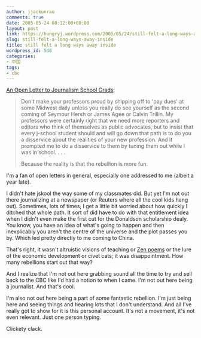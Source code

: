 ```yaml
---
author: jjackunrau
comments: true
date: 2005-05-24 08:12:00+00:00
layout: post
link: https://hungryj.wordpress.com/2005/05/24/still-felt-a-long-ways-away-inside/
slug: still-felt-a-long-ways-away-inside
title: still felt a long ways away inside
wordpress_id: 548
categories:
- 中国
tags:
- cbc
---
```


[An Open Letter to Journalism School Grads](http://alternet.org/mediaculture/22076/): 

<blockquote>Don't make your professors proud by shipping off to 'pay dues' at some Midwest daily unless you really do see yourself as the second coming of Seymour Hersh or James Agee or Calvin Trillin. My professors were certainly right that we need more reporters and editors who think of themselves as public advocates, but to insist that every j-school student should and will go down that path is to do you a disservice about the realities of your new profession. And it prompted me to do a disservice to them by tuning them out while I was in school. . . .
  

  
Because the reality is that the rebellion is more fun.</blockquote>

I'm a fan of open letters in general, especially one addressed to me (albeit a year late).
  

  
I didn't hate jskool the way some of my classmates did.  But yet I'm not out there journalizing at a newspaper (or Reuters where all the cool kids hang out).  Sometimes, lots of times, I get a little bit worried about how quickly I ditched that whole path.  It sort of did have to do with that entitlement idea when I didn't even make the first cut for the Donaldson scholarship dealy.  You know, you have an idea of what's going to happen and then inexplicably you aren't the centre of the universe and the plot passes you by.  Which led pretty directly to me coming to China.
  

  
That's right, it wasn't altruistic visions of teaching or [Zen poems](http://www.djs5.com/hjp/journalism.html#screaming) or the lure of the economic development or civet cats; it was disappointment.  How many rebellions start out that way?
  

  
And I realize that I'm not out here grabbing sound all the time to try and sell back to the CBC like I'd had a notion to when I came.  I'm not out here being a journalist.  And that's cool.
  

  
I'm also not out here being a part of some fantastic rebellion.  I'm just being here and seeing things and hearing lots that I don't understand.  And all I've really got to show for it is this personal account.  It's not a movement, it's not even relevant.  Just one person typing.
  

  
Clickety clack.
